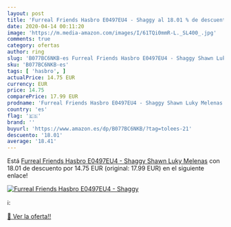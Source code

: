 ```yaml
---
layout: post
title: 'Furreal Friends Hasbro E0497EU4 - Shaggy al 18.01 % de descuento'
date: 2020-04-14 00:11:20
image: 'https://m.media-amazon.com/images/I/61TQi0mmR-L._SL400_.jpg'
comments: true
category: ofertas
author: ring
slug: 'B077BC6NKB-es Furreal Friends Hasbro E0497EU4 - Shaggy Shawn Luky Melenas'
sku: 'B077BC6NKB-es'
tags: [ 'hasbro', ]
actualPrice: 14.75 EUR
currency: EUR
price: 14.75
comparePrice: 17.99 EUR
prodname: 'Furreal Friends Hasbro E0497EU4 - Shaggy Shawn Luky Melenas'
country: 'es'
flag: '🇪🇸'
brand: ''
buyurl: 'https://www.amazon.es/dp/B077BC6NKB/?tag=tolees-21'
descuento: '18.01'
average: '18.41'
---
```


Está [Furreal Friends Hasbro E0497EU4 - Shaggy Shawn Luky Melenas](https://www.amazon.es/dp/B077BC6NKB/?tag=tolees-21) con 18.01 de descuento por 14.75 EUR (original: 17.99 EUR) en el siguiente enlace!

[![Furreal Friends Hasbro E0497EU4 - Shaggy](https://m.media-amazon.com/images/I/61TQi0mmR-L._SL400_.jpg)](https://www.amazon.es/dp/B077BC6NKB/?tag=tolees-21)

ℹ️:


[🛒 Ver la oferta!!](https://www.amazon.es/dp/B077BC6NKB/?tag=tolees-21)
